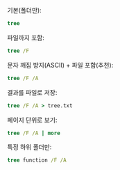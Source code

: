 

기본(폴더만):

```cmd
tree
```

파일까지 포함:

```cmd
tree /F
```

문자 깨짐 방지(ASCII) + 파일 포함(추천):

```cmd
tree /F /A
```

결과를 파일로 저장:

```cmd
tree /F /A > tree.txt
```

페이지 단위로 보기:

```cmd
tree /F /A | more
```

특정 하위 폴더만:

```cmd
tree function /F /A
```
